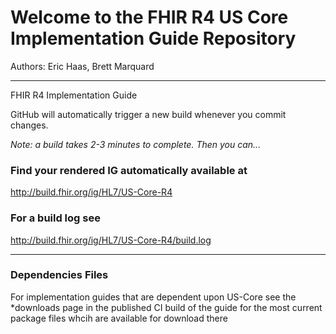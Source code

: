 
#  Welcome to the FHIR R4 US Core Implementation Guide Repository

Authors:  Eric Haas, Brett Marquard

-----
FHIR R4 Implementation Guide


GitHub will automatically trigger a new build whenever you commit changes.

*Note: a build takes 2-3 minutes to complete. Then you can...*

### Find your rendered IG automatically available at

http://build.fhir.org/ig/HL7/US-Core-R4

### For a build log see

http://build.fhir.org/ig/HL7/US-Core-R4/build.log

---

### Dependencies Files

For implementation guides that are dependent upon US-Core see the *downloads page in the published CI build of the guide for the most current package files whcih are available for download there
